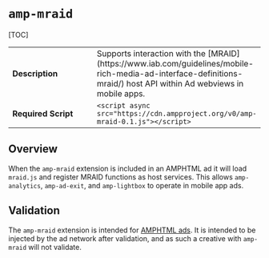 <!--
Copyright 2018 The AMP HTML Authors. All Rights Reserved.

Licensed under the Apache License, Version 2.0 (the "License");
you may not use this file except in compliance with the License.
You may obtain a copy of the License at

      http://www.apache.org/licenses/LICENSE-2.0

Unless required by applicable law or agreed to in writing, software
distributed under the License is distributed on an "AS-IS" BASIS,
WITHOUT WARRANTIES OR CONDITIONS OF ANY KIND, either express or implied.
See the License for the specific language governing permissions and
limitations under the License.
-->

# <a name="amp-mraid"></a> `amp-mraid`

[TOC]

<table>
  <tr>
    <td width="40%"><strong>Description</strong></td>
    <td>Supports interaction with the [MRAID](https://www.iab.com/guidelines/mobile-rich-media-ad-interface-definitions-mraid/) host API within Ad webviews in
        mobile apps.</td>
  </tr>
  <tr>
    <td><strong>Required Script</strong></td>
    <td><code>&lt;script async src="https://cdn.ampproject.org/v0/amp-mraid-0.1.js">&lt;/script></code></td>
  </tr>
</table>

## Overview

When the `amp-mraid` extension is included in an AMPHTML ad it will load
`mraid.js` and register MRAID functions as host services.  This allows
`amp-analytics`, `amp-ad-exit`, and `amp-lightbox` to operate in mobile app ads.

## Validation
The `amp-mraid` extension is intended for [AMPHTML
ads](https://www.ampproject.org/docs/ads/amphtml_ads).  It is intended to be
injected by the ad network after validation, and as such a creative with
`amp-mraid` will not validate.
